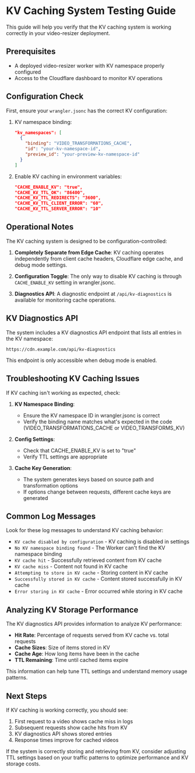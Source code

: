 # KV Caching System Testing Guide

This guide will help you verify that the KV caching system is working correctly in your video-resizer deployment.

## Prerequisites

- A deployed video-resizer worker with KV namespace properly configured
- Access to the Cloudflare dashboard to monitor KV operations

## Configuration Check

First, ensure your `wrangler.jsonc` has the correct KV configuration:

1. KV namespace binding:
   ```json
   "kv_namespaces": [
     {
       "binding": "VIDEO_TRANSFORMATIONS_CACHE",
       "id": "your-kv-namespace-id",
       "preview_id": "your-preview-kv-namespace-id"
     }
   ]
   ```

2. Enable KV caching in environment variables:
   ```json
   "CACHE_ENABLE_KV": "true",
   "CACHE_KV_TTL_OK": "86400",
   "CACHE_KV_TTL_REDIRECTS": "3600",
   "CACHE_KV_TTL_CLIENT_ERROR": "60",
   "CACHE_KV_TTL_SERVER_ERROR": "10"
   ```

## Operational Notes

The KV caching system is designed to be configuration-controlled:

1. **Completely Separate from Edge Cache**: KV caching operates independently from client cache headers, Cloudflare edge cache, and debug mode settings.

2. **Configuration Toggle**: The only way to disable KV caching is through `CACHE_ENABLE_KV` setting in wrangler.jsonc.

3. **Diagnostics API**: A diagnostic endpoint at `/api/kv-diagnostics` is available for monitoring cache operations.

## KV Diagnostics API

The system includes a KV diagnostics API endpoint that lists all entries in the KV namespace:

```
https://cdn.example.com/api/kv-diagnostics
```

This endpoint is only accessible when debug mode is enabled.

## Troubleshooting KV Caching Issues

If KV caching isn't working as expected, check:

1. **KV Namespace Binding**:
   - Ensure the KV namespace ID in wrangler.jsonc is correct
   - Verify the binding name matches what's expected in the code (VIDEO_TRANSFORMATIONS_CACHE or VIDEO_TRANSFORMS_KV)

2. **Config Settings**:
   - Check that CACHE_ENABLE_KV is set to "true"
   - Verify TTL settings are appropriate

3. **Cache Key Generation**:
   - The system generates keys based on source path and transformation options
   - If options change between requests, different cache keys are generated

## Common Log Messages

Look for these log messages to understand KV caching behavior:

- `KV cache disabled by configuration` - KV caching is disabled in settings
- `No KV namespace binding found` - The Worker can't find the KV namespace binding
- `KV cache hit` - Successfully retrieved content from KV cache
- `KV cache miss` - Content not found in KV cache
- `Attempting to store in KV cache` - Storing content in KV cache
- `Successfully stored in KV cache` - Content stored successfully in KV cache
- `Error storing in KV cache` - Error occurred while storing in KV cache

## Analyzing KV Storage Performance

The KV diagnostics API provides information to analyze KV performance:

- **Hit Rate**: Percentage of requests served from KV cache vs. total requests
- **Cache Sizes**: Size of items stored in KV
- **Cache Age**: How long items have been in the cache
- **TTL Remaining**: Time until cached items expire

This information can help tune TTL settings and understand memory usage patterns.

## Next Steps

If KV caching is working correctly, you should see:

1. First request to a video shows cache miss in logs
2. Subsequent requests show cache hits from KV
3. KV diagnostics API shows stored entries
4. Response times improve for cached videos

If the system is correctly storing and retrieving from KV, consider adjusting TTL settings based on your traffic patterns to optimize performance and KV storage costs.